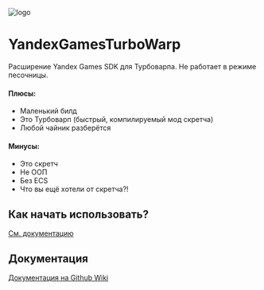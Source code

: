 ![logo](https://raw.githubusercontent.com/timaaos/YandexGamesTurboWarp/main/logo.png)
# YandexGamesTurboWarp
Расширение Yandex Games SDK для Турбоварпа. Не работает в режиме песочницы.
#### Плюсы:
 + Маленький билд
 + Это Турбоварп (быстрый, компилируемый мод скретча)
 + Любой чайник разберётся
#### Минусы:
 - Это скретч
 - Не ООП
 - Без ECS
 - Что вы ещё хотели от скретча?!
## Как начать использовать?
[См. документацию](https://github.com/timaaos/YandexGamesTurboWarp/wiki/%D0%9A%D0%B0%D0%BA-%D0%BD%D0%B0%D1%87%D0%B0%D1%82%D1%8C-%D0%B8%D1%81%D0%BF%D0%BE%D0%BB%D1%8C%D0%B7%D0%BE%D0%B2%D0%B0%D1%82%D1%8C)
## Документация
[Документация на Github Wiki](https://github.com/timaaos/YandexGamesTurboWarp/wiki)
